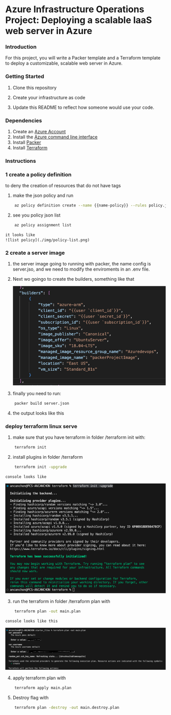 # Azure Infrastructure Operations Project: Deploying a scalable IaaS web server in Azure

### Introduction
For this project, you will write a Packer template and a Terraform template to deploy a customizable, scalable web server in Azure.

### Getting Started
1. Clone this repository

2. Create your infrastructure as code

3. Update this README to reflect how someone would use your code.

### Dependencies
1. Create an [Azure Account](https://portal.azure.com) 
2. Install the [Azure command line interface](https://docs.microsoft.com/en-us/cli/azure/install-azure-cli?view=azure-cli-latest)
3. Install [Packer](https://www.packer.io/downloads)
4. Install [Terraform](https://www.terraform.io/downloads.html)

### Instructions

### 1 create a policy definition 

to deny the creation of resources that do not have tags

1. make the json policy and run 
```bash
    az policy definition create --name {{name-policy}} --rules policy.json
```

2. see you policy json list
```bash
    az policy assignment list
```

    it looks like
    ![list policy](./img/policy-list.png)

### 2 create a server image

1. the server image going to running with packer, the name config is server.jso, and we need to modify the enviroments in an .env file.

2. Next wo goingo to create the builders, something like that

    ![list policy](./img/config-builders.png)

3. finally you need to run:

```bash
    packer build server.json
```

4. the output looks like this



### deploy terraform linux serve

1. make sure that you have terraform in folder /terraform init with:
```bash
    terraform init
```

2. install plugins in folder /terraform
```bash
    terraform init -upgrade
```
    console looks like

![terraform init](./img/terraform_plugin.png)

3. run the terraform in folder /terraform plan with
```bash
    terraform plan -out main.plan
```
    console looks like this

![terraform ](./img/plan_init.png)

4. apply terraform plan with 
```bash
    terraform apply main.plan
```
5. Destroy flag with

```bash
    terraform plan -destroy -out main.destroy.plan
```